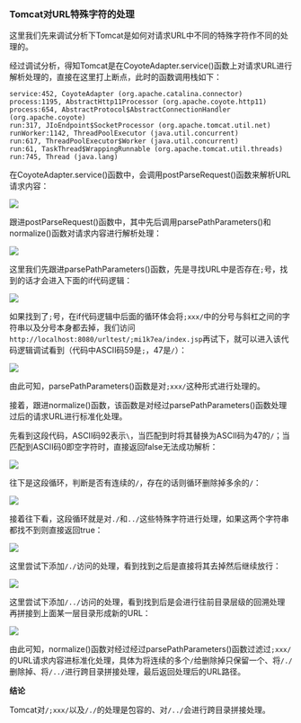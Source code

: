 ### Tomcat对URL特殊字符的处理

这里我们先来调试分析下Tomcat是如何对请求URL中不同的特殊字符作不同的处理的。

经过调试分析，得知Tomcat是在CoyoteAdapter.service()函数上对请求URL进行解析处理的，直接在这里打上断点，此时的函数调用栈如下：

    service:452, CoyoteAdapter (org.apache.catalina.connector)
    process:1195, AbstractHttp11Processor (org.apache.coyote.http11)
    process:654, AbstractProtocol$AbstractConnectionHandler (org.apache.coyote)
    run:317, JIoEndpoint$SocketProcessor (org.apache.tomcat.util.net)
    runWorker:1142, ThreadPoolExecutor (java.util.concurrent)
    run:617, ThreadPoolExecutor$Worker (java.util.concurrent)
    run:61, TaskThread$WrappingRunnable (org.apache.tomcat.util.threads)
    run:745, Thread (java.lang)

在CoyoteAdapter.service()函数中，会调用postParseRequest()函数来解析URL请求内容：

![](/Users/aresx/Documents/VulWiki/.resource/Tomcat对URL特殊字符的处理/media/rId21.png)

跟进postParseRequest()函数中，其中先后调用parsePathParameters()和normalize()函数对请求内容进行解析处理：

![](/Users/aresx/Documents/VulWiki/.resource/Tomcat对URL特殊字符的处理/media/rId22.png)

这里我们先跟进parsePathParameters()函数，先是寻找URL中是否存在`;`号，找到的话才会进入下面的if代码逻辑：

![](/Users/aresx/Documents/VulWiki/.resource/Tomcat对URL特殊字符的处理/media/rId23.png)

如果找到了`;`号，在if代码逻辑中后面的循环体会将`;xxx/`中的分号与斜杠之间的字符串以及分号本身都去掉，我们访问`http://localhost:8080/urltest/;mi1k7ea/index.jsp`再试下，就可以进入该代码逻辑调试看到（代码中ASCII码59是`;`，47是`/`）：

![](/Users/aresx/Documents/VulWiki/.resource/Tomcat对URL特殊字符的处理/media/rId24.png)

由此可知，parsePathParameters()函数是对`;xxx/`这种形式进行处理的。

接着，跟进normalize()函数，该函数是对经过parsePathParameters()函数处理过后的请求URL进行标准化处理。

先看到这段代码，ASCII码92表示`\`，当匹配到时将其替换为ASCII码为47的`/`；当匹配到ASCII码0即空字符时，直接返回false无法成功解析：

![](/Users/aresx/Documents/VulWiki/.resource/Tomcat对URL特殊字符的处理/media/rId25.png)

往下是这段循环，判断是否有连续的`/`，存在的话则循环删除掉多余的`/`：

![](/Users/aresx/Documents/VulWiki/.resource/Tomcat对URL特殊字符的处理/media/rId26.png)

接着往下看，这段循环就是对`./`和`../`这些特殊字符进行处理，如果这两个字符串都找不到则直接返回true：

![](/Users/aresx/Documents/VulWiki/.resource/Tomcat对URL特殊字符的处理/media/rId27.png)

这里尝试下添加`/./`访问的处理，看到找到之后是直接将其去掉然后继续放行：

![](/Users/aresx/Documents/VulWiki/.resource/Tomcat对URL特殊字符的处理/media/rId28.png)

这里尝试下添加`/../`访问的处理，看到找到后是会进行往前目录层级的回溯处理再拼接到上面某一层目录形成新的URL：

![](/Users/aresx/Documents/VulWiki/.resource/Tomcat对URL特殊字符的处理/media/rId29.png)

由此可知，normalize()函数对经过经过parsePathParameters()函数过滤过`;xxx/`的URL请求内容进标准化处理，具体为将连续的多个`/`给删除掉只保留一个、将`/./`删除掉、将`/../`进行跨目录拼接处理，最后返回处理后的URL路径。

**结论**

Tomcat对`/;xxx/`以及`/./`的处理是包容的、对`/../`会进行跨目录拼接处理。
